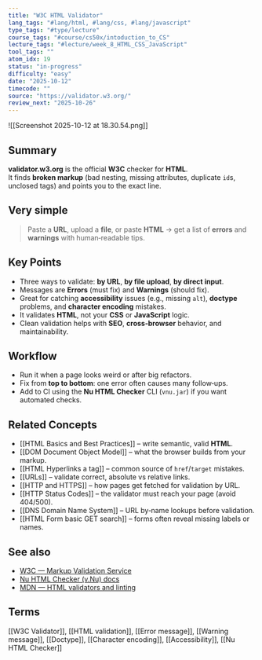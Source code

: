 ```yaml
---
title: "W3C HTML Validator"
lang_tags: "#lang/html, #lang/css, #lang/javascript"
type_tags: "#type/lecture"
course_tags: "#course/cs50x/intoduction_to_CS"
lecture_tags: "#lecture/week_8_HTML_CSS_JavaScript"
tool_tags: ""
atom_idx: 19
status: "in-progress"
difficulty: "easy"
date: "2025-10-12"
timecode: ""
source: "https://validator.w3.org/"
review_next: "2025-10-26"
---
```


![[Screenshot 2025-10-12 at 18.30.54.png]]

## Summary
**validator.w3.org** is the official **W3C** checker for **HTML**.  
It finds **broken markup** (bad nesting, missing attributes, duplicate `id`s, unclosed tags) and points you to the exact line.

## Very simple
> Paste a **URL**, upload a **file**, or paste **HTML** → get a list of **errors** and **warnings** with human‑readable tips.

## Key Points
- Three ways to validate: **by URL**, **by file upload**, **by direct input**.  
- Messages are **Errors** (must fix) and **Warnings** (should fix).  
- Great for catching **accessibility** issues (e.g., missing `alt`), **doctype** problems, and **character encoding** mistakes.  
- It validates **HTML**, not your **CSS** or **JavaScript** logic.  
- Clean validation helps with **SEO**, **cross‑browser** behavior, and maintainability.

## Workflow
- Run it when a page looks weird or after big refactors.  
- Fix from **top to bottom**: one error often causes many follow‑ups.  
- Add to CI using the **Nu HTML Checker** CLI (`vnu.jar`) if you want automated checks.

## Related Concepts
- [[HTML Basics and Best Practices]] – write semantic, valid **HTML**.  
- [[DOM Document Object Model]] – what the browser builds from your markup.  
- [[HTML Hyperlinks a tag]] – common source of `href`/`target` mistakes.  
- [[URLs]] – validate correct, absolute vs relative links.  
- [[HTTP and HTTPS]] – how pages get fetched for validation by URL.  
- [[HTTP Status Codes]] – the validator must reach your page (avoid 404/500).  
- [[DNS Domain Name System]] – URL by‑name lookups before validation.  
- [[HTML Form basic GET search]] – forms often reveal missing labels or names.

## See also
- [W3C — Markup Validation Service](https://validator.w3.org/)
- [Nu HTML Checker (v.Nu) docs](https://validator.github.io/validator/)
- [MDN — HTML validators and linting](https://developer.mozilla.org/en-US/docs/Learn/HTML/Introduction_to_HTML/Getting_started#checking_your_work)

## Terms
[[W3C Validator]], [[HTML validation]], [[Error message]], [[Warning message]], [[Doctype]], [[Character encoding]], [[Accessibility]], [[Nu HTML Checker]]
